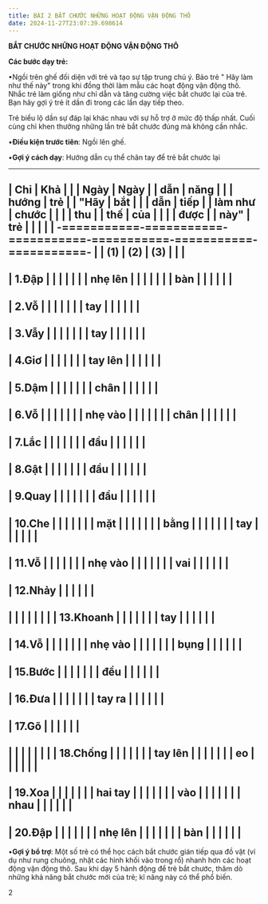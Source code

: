 ```yaml
---
title: BÀI 2 BẮT CHƯỚC NHỮNG HOẠT ĐỘNG VẬN ĐỘNG THÔ
date: 2024-11-27T23:07:39.698614
---
```


**BẮT CHƯỚC NHỮNG HOẠT ĐỘNG VẬN ĐỘNG THÔ**

**Các bước dạy trẻ:**

•Ngồi trên ghế đối diện với trẻ và tạo sự tập trung chú ý. Bảo trẻ "
Hãy làm như thế này" trong khi đồng thời làm mẫu các hoạt động vận
động thô. Nhắc trẻ làm giống như chỉ dẫn và tăng cường việc bắt chước
lại của trẻ. Bạn hãy gợi ý trẻ ít dần đi trong các lần dạy tiếp theo.

Trẻ biểu lộ dần sự đáp lại khác nhau với sự hỗ trợ ở mức độ thấp nhất.
Cuối cùng chỉ khen thưởng những lần trẻ bắt chước đúng mà không cần
nhắc.

•**Điều kiện trước tiên**: Ngồi lên ghế.

•**Gợi ý cách dạy**: Hướng dẫn cụ thể chân tay để trẻ bắt chước lại

-------------------------------------------------------------------------
| **Chỉ   | **Khả   |           |           | **Ngày  | **Ngày  |
| dẫn**  | năng    |           |           | hướng   | trẻ     |
| **"Hãy  | bắt     |           |           | dẫn**   | tiếp    |
| làm như | chước   |           |           |           | thu     |
| thế     | của     |           |           |           | được**  |
| này"**  | trẻ**   |           |           |           |           |
-===========-===========-===========-===========-===========-===========-
|           | **(1)** | **(2)** | **(3)** |           |           |
-------------------------------------------------------------------------
| 1.Đập   |           |           |           |           |           |
| nhẹ lên |           |           |           |           |           |
| bàn     |           |           |           |           |           |
-------------------------------------------------------------------------
| 2.Vỗ    |           |           |           |           |           |
| tay     |           |           |           |           |           |
-------------------------------------------------------------------------
| 3.Vẫy   |           |           |           |           |           |
| tay     |           |           |           |           |           |
-------------------------------------------------------------------------
| 4.Giơ   |           |           |           |           |           |
| tay lên |           |           |           |           |           |
-------------------------------------------------------------------------
| 5.Dậm   |           |           |           |           |           |
| chân    |           |           |           |           |           |
-------------------------------------------------------------------------
| 6.Vỗ    |           |           |           |           |           |
| nhẹ vào |           |           |           |           |           |
| chân    |           |           |           |           |           |
-------------------------------------------------------------------------
| 7.Lắc   |           |           |           |           |           |
| đầu     |           |           |           |           |           |
-------------------------------------------------------------------------
| 8.Gật   |           |           |           |           |           |
| đầu     |           |           |           |           |           |
-------------------------------------------------------------------------
| 9.Quay  |           |           |           |           |           |
| đầu     |           |           |           |           |           |
-------------------------------------------------------------------------
| 10.Che  |           |           |           |           |           |
| mặt     |           |           |           |           |           |
| bằng    |           |           |           |           |           |
| tay     |           |           |           |           |           |
-------------------------------------------------------------------------
| 11.Vỗ   |           |           |           |           |           |
| nhẹ vào |           |           |           |           |           |
| vai     |           |           |           |           |           |
-------------------------------------------------------------------------
| 12.Nhảy |           |           |           |           |           |
-------------------------------------------------------------------------
|         |           |           |           |           |           |
| 13.Khoanh |           |           |           |           |           |
| tay     |           |           |           |           |           |
-------------------------------------------------------------------------
| 14.Vỗ   |           |           |           |           |           |
| nhẹ vào |           |           |           |           |           |
| bụng    |           |           |           |           |           |
-------------------------------------------------------------------------
| 15.Bước |           |           |           |           |           |
| đều     |           |           |           |           |           |
-------------------------------------------------------------------------
| 16.Đưa  |           |           |           |           |           |
| tay ra  |           |           |           |           |           |
-------------------------------------------------------------------------
| 17.Gõ   |           |           |           |           |           |
-------------------------------------------------------------------------
|         |           |           |           |           |           |
|  18.Chống |           |           |           |           |           |
| tay lên |           |           |           |           |           |
| eo      |           |           |           |           |           |
-------------------------------------------------------------------------
| 19.Xoa  |           |           |           |           |           |
| hai tay |           |           |           |           |           |
| vào     |           |           |           |           |           |
| nhau    |           |           |           |           |           |
-------------------------------------------------------------------------
| 20.Đập  |           |           |           |           |           |
| nhẹ lên |           |           |           |           |           |
| bàn     |           |           |           |           |           |
-------------------------------------------------------------------------

•**Gợi ý bổ trợ**: Một số trẻ có thể học cách bắt chước gián tiếp qua
đồ vật (ví dụ như rung chuông, nhặt các hình khối vào trong rổ) nhanh
hơn các hoạt động vận động thô. Sau khi dạy 5 hành động để trẻ bắt
chước, thăm dò những khả năng bắt chước mới của trẻ; kĩ năng này có
thể phổ biến.

2

